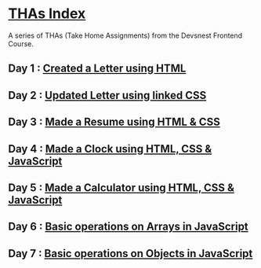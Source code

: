 # [THAs Index](https://thatbeautifuldream.github.io/frontend-practice/)

A series of THAs (Take Home Assignments) from the Devsnest Frontend Course.

## Day 1 : [Created a Letter using HTML](https://milindmishra.me/day1/index.html)

## Day 2 : [Updated Letter using linked CSS](https://milindmishra.me/day2/index.html)

## Day 3 : [Made a Resume using HTML & CSS](https://milindmishra.me/day3/index.html)

## Day 4 : [Made a Clock using HTML, CSS & JavaScript](https://milindmishra.me/day4/index.html)

## Day 5 : [Made a Calculator using HTML, CSS & JavaScript](https://milindmishra.me/day5/index.html)

## Day 6 : [Basic operations on Arrays in JavaScript](https://milindmishra.me/day6/index.html)

## Day 7 : [Basic operations on Objects in JavaScript](https://milindmishra.me/day7/index.html)
